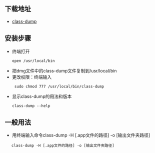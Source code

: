 ## 下载地址
- [class-dump](http://stevenygard.com/projects/class-dump/)
## 安装步骤
- 终端打开
  ```shell
  open /usr/local/bin
  ```
- 把dmg文件中的class-dump文件复制到/usr/local/bin
- 更改权限：终端输入
  ```shell
   sudo chmod 777 /usr/local/bin/class-dump
  ```
- 显示class-dump的用法和版本
  ```shell
  class-dump --help
  ```
## 一般用法
- 用终端输入命令class-dump -H [.app文件的路径] -o [输出文件夹路径]
 ```shell
    class-dump -H [.app文件的路径] -o [输出文件夹路径]
 ```
